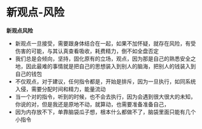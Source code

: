 # 新观点-风险



**新观点风险**

* 新观点一旦接受，需要跟身体结合在一起，如果不加怀疑，就存在风险，有受伤害的可能，与其认真查看吸收，耗费精力，倒不如全盘否定
* 我们总是会倾向，坚持，固化原有的立场，观点，因为那是自己的熟悉安全之地，因此最难的事情就是把自己的思想装入到别人的脑海，把别人的钱装入到自己的钱包
* 不仅观点，对于建议，任何指令都是，开始是排斥，因为一旦执行，如同系统入侵，需要分配时间和精力，能量流动
* 当一个对的指令，听到的时候，也不会去执行，因为会遇到很大很大的未知，你说的对，但是我还是原地不动，就算动，也需要准备准备自己，
* 因为内存放不下，单靠脑袋瓜子想，根本什么都做不了，脑袋里面只能有几个小指令

